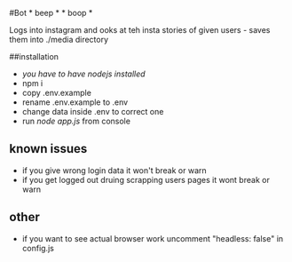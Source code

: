 #Bot * beep * * boop  *

Logs into instagram and ooks at teh insta stories of given users - saves them into ./media directory

##installation
* _you have to have nodejs installed_
* npm i
* copy .env.example
* rename .env.example to .env
* change data inside .env to correct one
* run *node app.js* from console

## known issues
* if you give wrong login data it won't break or warn
* if you get logged out druing scrapping users pages it wont break or warn

## other
* if you want to see actual browser work uncomment "headless: false" in config.js